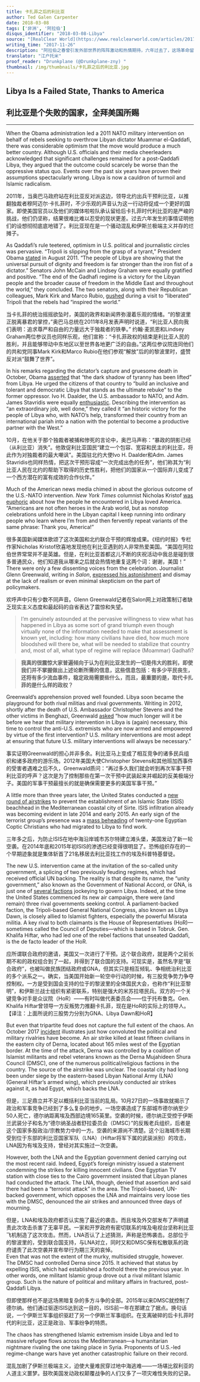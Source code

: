 ```yaml
---
title: 卡扎菲之后的利比亚
author: Ted Galen Carpenter
date: 2018-03-08
tags: ['非洲', '阿拉伯']
disqus_identifier: "2018-03-08-Libya"
source: "[RealClear World](https://www.realclearworld.com/articles/2017/11/26/libya_is_a_failed_state_thanks_to_america.html)"
writing_time: "2017-11-26"
description: "阿拉伯之春曾引发外部世界的阵阵激动和热情期待，六年过去了，这场革命留下了什么遗产呢？"
translator: "江户托米"
proof_reader: "Drunkplane (@Drunkplane-zny) "
thumbnail: /img/thumbnails/卡扎菲之后的利比亚.jpg
---
```

​​​Libya Is a Failed State, Thanks to America
---------------------------------------------

利比亚是个失败的国家，全拜美国所赐
-----------------
* * *

​When the Obama administration led a 2011 NATO military intervention on behalf of rebels seeking to overthrow Libyan dictator Muammar el-Qaddafi, there was considerable optimism that the move would produce a much better country. Although U.S. officials and their media cheerleaders acknowledged that significant challenges remained for a post-Qaddafi Libya, they argued that the outcome could scarcely be worse than the oppressive status quo. Events over the past six years have proven their assumptions spectacularly wrong. Libya is now a cauldron of turmoil and Islamic radicalism.

2011年，当奥巴马政府站在利比亚反对派这边，领导北约出兵干预利比亚，以推翻独裁者穆阿迈尔·卡扎菲时，不少乐观的声音认为这一行动将促成一个更好的国家。即使美国官员以及他们的媒体啦啦队承认留给后卡扎菲时代利比亚的是严峻的挑战，他们仍坚称，结果很难比难以忍受的现状更差。过去六年发生的事情证明他们的设想彻彻底底地错了。利比亚现在是一个骚动混乱和伊斯兰极端主义并存的烂摊子。

As Qaddafi’s rule teetered, optimism in U.S. political and journalistic circles was pervasive. “Tripoli is slipping from the grasp of a tyrant,” President Obama [stated](http://www.cnn.com/2011/POLITICS/08/22/obama.libya.statement/index.html) in August 2011. “The people of Libya are showing that the universal pursuit of dignity and freedom is far stronger than the iron fist of a dictator.” Senators John McCain and Lindsey Graham were equally gratified and positive. “The end of the Gadhafi regime is a victory for the Libyan people and the broader cause of freedom in the Middle East and throughout the world,” they concluded. The two senators, along with their Republican colleagues, Mark Kirk and Marco Rubio, [gushed](http://www.nytimes.com/2011/09/30/world/africa/senate-delegation-offers-praise-and-caution-to-libyas-new-leaders.html) during a visit to “liberated” Tripoli that the rebels had “inspired the world.”

当卡扎菲的统治摇摇欲坠时，美国的政界和新闻界弥漫着乐观的情绪。“的黎波里正脱离暴君的掌控，”奥巴马总统在2011年8月发表声明时说道，“利比亚人民向我们表明：追求尊严和自由的力量远大于独裁者的铁拳。” 约翰·麦凯恩和Lindsey Graham两位参议员也同样乐观，他们宣称：“卡扎菲政权的结束是利比亚人民的胜利，并且能够带动中东地区以至世界各地更广泛的自由。”这两位参议院连同他们的共和党同事Mark Kirk和Marco Rubio在他们参观“解放”后的的黎波里时，盛赞反对派“鼓舞了世界”。

In his remarks regarding the dictator’s capture and gruesome death in October, Obama [asserted](http://amzn.to/2iC8mxY) that “the dark shadow of tyranny has been lifted” from Libya. He urged the citizens of that country to “build an inclusive and tolerant and democratic Libya that stands as the ultimate rebuke” to the former oppressor. Ivo H. Daalder, the U.S. ambassador to NATO, and Adm. James Stavridis were equally [enthusiastic](http://www.nytimes.com/2011/10/31/opinion/31iht-eddaalder31.html). Describing the intervention as “an extraordinary job, well done,” they called it “an historic victory for the people of Libya who, with NATO’s help, transformed their country from an international pariah into a nation with the potential to become a productive partner with the West.”

10月，在他关于那个独裁者被捕和惨死的言论中，奥巴马声称：“暴政的阴影已经（从利比亚）消失”。他敦促利比亚国民“建立一个包容、宽容和民主的利比亚，将此作为对独裁者的最大嘲讽”。美国驻北约大使Ivo H. Daalder和Adm. James Stavridis也同样热情，把这次干预形容成“一次完成出色的任务”，他们称其为“利比亚人民在北约的帮助下取得的历史性胜利，把他们的国家从一个国际弃儿变成了一个西方潜在的富有成效的合作伙伴。”

Much of the American news media chimed in about the glorious outcome of the U.S.-NATO intervention. <em>New York Times</em> columnist Nicholas Kristof [was euphoric](http://www.nytimes.com/2011/09/01/opinion/kristof-from-libyans-thank-you-america.html?_r=0) about how the people he encountered in Libya loved America. “Americans are not often heroes in the Arab world, but as nonstop celebrations unfold here in the Libyan capital I keep running into ordinary people who learn where I’m from and then fervently repeat variants of the same phrase: Thank you, America!”

很多美国新闻媒体歌颂了这次美国和北约联合干预的辉煌成果。《纽约时报》专栏作家Nicholas Kristof欣喜地发现他在利比亚遇到的人非常热爱美国。“美国在阿拉伯世界常常并不是英雄。但是，在利比亚首都这儿不断的庆祝活动中我总是碰到很多普通民众，他们知道我从哪来之后就会热情地重复这两个词：谢谢，美国！”  
There were only a few dissenting voices from the celebration. Journalist Glenn Greenwald, writing in _Salon_, [expressed his astonishment](http://usatoday30.usatoday.com/news/opinion/forum/story/2011-08-25/Was-Libya-a-victory-for-Obama-NATO/50137822/1) and dismay at the lack of realism or even minimal skepticism on the part of policymakers.

欢呼声中只有少数不同声音。Glenn Greenwald记者在Salon网上对政策制订者缺乏现实主义态度和最起码的自省表达了震惊和失望。

> I’m genuinely astounded at the pervasive willingness to view what has happened in Libya as some sort of grand triumph even though virtually none of the information needed to make that assessment is known yet, including: how many civilians have died, how much more bloodshed will there be, what will be needed to stabilize that country and, most of all, what type of regime will replace (Moammar) Gadhafi?

> **我真的很震惊大家普遍倾向于认为在利比亚发生的一切是伟大的胜利，即使我们并不掌握做出上述论断所需的信息，这些信息包括：有多少平民丧生，还将有多少流血事件，稳定政局需要些什么，而且，最重要的是，取代卡扎菲的是什么样的政权？**

Greenwald’s apprehension proved well founded. Libya soon became the playground for both rival militias and rival governments. Writing in 2012, shortly after the death of U.S. Ambassador Christopher Stevens and the other victims in Benghazi, Greenwald [asked](https://www.theguardian.com/commentisfree/2012/sep/24/cnn-journal-libya) “how much longer will it be before we hear that military intervention in Libya is (again) necessary, this time to control the anti-U.S. extremists who are now armed and empowered by virtue of the first intervention? U.S. military interventions are most adept at ensuring that future U.S. military interventions will always be necessary.”

事实证明Greenwald的担心并非多余。利比亚马上变成了相互竞争的诸多民兵组织和诸多政府的游乐场。2012年美国大使Christopher Stevens和其他班加西事件的受害者遇难之后不久，Greenwald质问：“再过多久我们就会听到再次军事干预利比亚的呼声？这次是为了控制那些在第一次干预中武装起来并崛起的反美极端分子。美国的军事干预最擅长的就是确保需要更多的美国军事干预。”

A little more than three years later, the United States conducted a [new round of airstrikes](http://news.antiwar.com/2016/08/01/heavy-losses-claimed-as-us-warplanes-pound-libyan-city-of-sirte/) to prevent the establishment of an Islamic State (ISIS) beachhead in the Mediterranean coastal city of Sirte. ISIS infiltration already was becoming evident in late 2014 and early 2015. An early sign of the terrorist group’s presence was a [mass beheading](http://www.cnn.com/2015/02/15/middleeast/isis-video-beheadings-christians/index.html) of twenty-one Egyptian Coptic Christians who had migrated to Libya to find work.

三年多之后，为防止ISIS在地中海沿岸城市苏尔特建立滩头堡，美国发动了新一轮空袭。在2014年底和2015年初ISIS的渗透已经变得很明显了。恐怖组织存在的一个早期迹象就是集体斩首了21名移居去利比亚找工作的埃及科普特基督徒。

The new U.S. intervention came at the invitation of the so-called unity government, a splicing of two previously feuding regimes, which had received official UN backing. The reality is that despite its name, the “unity government,” also known as the Government of National Accord, or GNA, is just one of [several factions](https://www.americanprogress.org/issues/security/reports/2016/07/27/141805/next-steps-in-libya/) jockeying to govern Libya. Indeed, at the time the United States commenced its new air campaign, there were (and remain) three rival governments seeking control. A parliament-backed faction, the Tripoli-based General National Congress, also known as Libya Dawn, is closely allied to Islamist fighters, especially the powerful Misrata militia. A key rival to both claimants is the House of Representatives (HoR)—sometimes called the Council of Deputies—which is based in Tobruk. Gen. Khalifa Hiftar, who had led one of the rebel factions that unseated Qaddafi, is the de facto leader of the HoR.

应所谓联合政府的邀请，美国又一次进行了干预。这个联合政府，就是两个之前长期不和的政权组合到了一起，并得到了联合国的支持。可现实是，虽然名字是“联合政府”，也被叫做民族团结政府或GNA，但其实只是相互倾轧、争相统治利比亚的多个派系之一。确实，当美国开始新一轮空中行动的时候，有三股竞争势力争夺控制权。一方是受到国会支持的位于的黎波里的全体国民大会，也称作“利比亚黎明”，和伊斯兰战士组织有紧密联系，特别是强大的米苏拉塔民兵。双方的一个关键竞争对手是众议院（HoR）——有时叫做代表委员会——位于托布鲁克。Gen. Khalifa Hiftar曾领导一方反叛势力推翻卡扎菲，现在是HoR的实际上的领导人。【译注：上面所说的三股势力分别为GNA、Libya Dawn和HoR】

But even that tripartite feud does not capture the full extent of the chaos. An October 2017 [incident](https://www.reuters.com/article/us-libya-security/u-n-condemns-civilian-deaths-from-air-attack-in-east-libya-idUSKBN1CZ2NM) illustrates just how convoluted the political and military rivalries have become. An air strike killed at least fifteen civilians in the eastern city of Derna, located about 165 miles west of the Egyptian border. At the time of the attack, Derna was controlled by a coalition of Islamist militants and rebel veterans known as the Derna Mujahideen Shura Council (DMSC), one of the numerous political/religious factions in the country. The source of the airstrike was unclear. The coastal city had long been under siege by the eastern-based Libyan National Army (LNA) (General Hiftar’s armed wing), which previously conducted air strikes against it, as had Egypt, which backs the LNA.

但是，三足鼎立并不足以概括利比亚当前的乱局。10月27日的一场事故就揭示了政治和军事竞争已经到了多么复杂的地步。一场空袭造成了东部城市德尔纳至少50人死亡，德尔纳距离埃及西部边境165英里。空袭的时候，德尔纳正受控于伊斯兰武装分子和名为“德尔纳圣战者舒拉委员会（DMSC）”的反叛老兵组织，后者是这个国家多股政治/宗教势力中的一方。空袭的来源尚不清楚。这个沿海城市长期受到位于东部的利比亚国家军队（LNA）（Hiftar将军下属的武装派别）的攻击，LNA因为有埃及支持，曾经对其实施过一次空袭。

However, both the LNA and the Egyptian government denied carrying out the most recent raid. Indeed, Egypt’s foreign ministry issued a statement condemning the strikes for killing innocent civilians. One Egyptian TV station with close ties to the Cairo government insisted that Libyan planes had conducted the attack. The LNA, though, denied that assertion and said there had been a “terrorist attack” in the area. The Tripoli-based, UN-backed government, which opposes the LNA and maintains very loose ties with the DMSC, denounced the air strikes and announced three days of mourning.

但是，LNA和埃及政府都否认实施了最近的袭击。而且埃及外交部发布了声明谴责此次攻击杀害了无辜平民。一家和开罗政府有密切联系的埃及电视台坚称利比亚飞机制造了这次攻击。然而，LNA否认了上述猜测，声称是恐怖袭击。总部位于的黎波里的，受到联合国支持，与LNA对立，同时又和DMSC保有松散联系的政府谴责了此次空袭并宣布举行为期三天的哀悼。  
Even that was not the extent of the murky, multisided struggle, however. The DMSC had controlled Derna since 2015. It achieved that status by expelling ISIS, which had established a foothold there the previous year. In other words, one militant Islamic group drove out a rival militant Islamic group. Such is the nature of political and military affairs in fractured, post–Qaddafi Libya.

但即使那样也不是这场黑暗复杂的多方斗争的全部。2015年以来DMSC就控制了德尔纳。他们通过驱逐ISIS达到这一目的，ISIS前一年在那建立了据点。换句话说，一个伊斯兰军事组织驱赶了另一个伊斯兰军事组织。在支离破碎的后卡扎菲时代的利比亚，这正是政治、军事纷争的特质。

The chaos has strengthened Islamic extremism inside Libya and led to massive refugee flows across the Mediterranean—a humanitarian nightmare rivaling the one taking place in Syria. Proponents of U.S.-led regime-change wars have yet another catastrophic failure on their record.

混乱加剧了伊斯兰极端主义，迫使大量难民穿过地中海逃难——一场堪比叙利亚的人道主义噩梦。鼓吹美国发动政权颠覆战争的人们又多了一项灾难性失败的记录。
